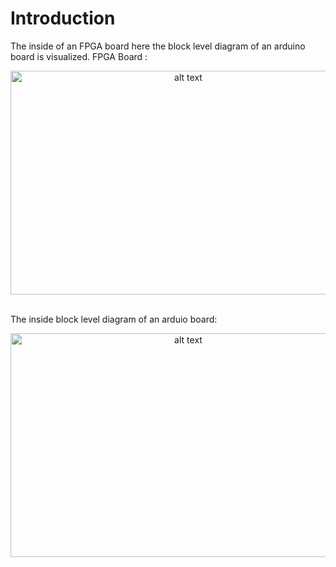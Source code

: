# Introduction
The inside of an FPGA board here the block level diagram of an arduino board is visualized.
FPGA Board : 
<p align="center">
<img src="https://github.com/user-attachments/assets/8f60753c-4887-4189-a404-e1d93f2b5497" 
alt="alt text" width = 553 height = 358  >
<p/>

<br/>
The inside block level diagram of an arduio board:
<p align="center">
<img src="https://github.com/user-attachments/assets/9b20eb0b-deb8-4f1c-a5c9-23adef6f73ca" 
alt="alt text" width = 553 height = 358  >
<p/>
